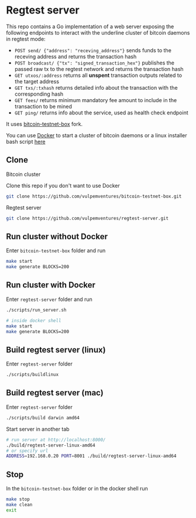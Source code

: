 # Regtest server

This repo contains a Go implementation of a web server exposing the following endpoints to interact with the underline cluster of bitcoin daemons in regtest mode:

* `POST send/ {"address": "receving_address"}` sends funds to the receving address and returns the transaction hash
* `POST broadcast/ {"tx": "signed_transaction_hex"}` publishes the passed raw tx to the regtest network and returns the transaction hash
* `GET utxos/:address` returns all **unspent** transaction outputs related to the target address
* `GET txs/:txhash` returns detailed info about the transaction with the corresponding hash
* `GET fees/` returns minimum mandatory fee amount to include in the transaction to be mined
* `GET ping/` returns info about the service, used as health check endpoint

It uses [bitcoin-testnet-box](https://github.com/vulpemventures/bitcoin-testnet-box/) fork.

You can use [Docker](https://docker.io) to start a cluster of bitcoin daemons or a linux installer bash script [here](https://github.com/vulpemventures/regtest-server/blob/master/scripts/install-bitcoin)

## Clone

Bitcoin cluster

Clone this repo if you don't want to use Docker

```sh
git clone https://github.com/vulpemventures/bitcoin-testnet-box.git
```

Regtest server

```sh
git clone https://github.com/vulpemventures/regtest-server.git
```

## Run cluster without Docker

Enter `bitcoin-testnet-box` folder and run

```sh
make start
make generate BLOCKS=200
```

## Run cluster with Docker

Enter `regtest-server` folder and run

```sh
./scripts/run_server.sh

# inside docker shell
make start
make generate BLOCKS=200
```

## Build regtest server (linux)

Enter `regtest-server` folder

```sh
./scripts/buildlinux
```

## Build regtest server (mac)

Enter `regtest-server` folder

```sh
./scripts/build darwin amd64
```

Start server in another tab

```sh
# run server at http://localhost:8000/
./build/regtest-server-linux-amd64
# or specify url
ADDRESS=192.168.0.20 PORT=8001 ./build/regtest-server-linux-amd64
```

## Stop

In the `bitcoin-testnet-box` folder or in the docker shell run

```sh
make stop
make clean
exit
```
